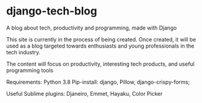 # django-tech-blog
A blog about tech, productivity and programming, made with Django

This site is currently in the process of being created. Once created, it will be used as a blog targeted towards enthusiasts and young professionals in the tech industry. 

The content will focus on productivity, interesting tech products, and useful programming tools

Requirements:
  Python 3.8
  Pip-install:
    django,
    Pillow,
    django-crispy-forms;
    
Useful Sublime plugins:
  Djaneiro,
  Emmet,
  Hayaku,
  Color Picker
  
